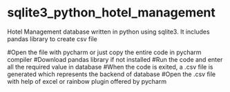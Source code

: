 # sqlite3_python_hotel_management
Hotel Management database written in python using sqlite3. It includes pandas library to create csv file

#Open the file with pycharm or just copy the entire code in pycharm compiler
#Download pandas library if not installed
#Run the code and enter all the required value in database
#When the code is exited, a .csv file is generated which represents the backend of database
#Open the .csv file with help of excel or rainbow plugin offered by pycharm

